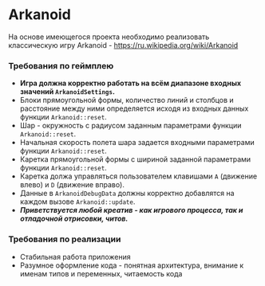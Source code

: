 # Arkanoid
На основе имеющегося проекта необходимо реализовать классическую игру Arkanoid - https://ru.wikipedia.org/wiki/Arkanoid
### Требования по геймплею
 - **Игра должна корректно работать на всём диапазоне входных значений `ArkanoidSettings`.**
 - Блоки прямоугольной формы, количество линий и столбцов и расстояние между ними определяется исходя из входных данных функции `Arkanoid::reset`.
 - Шар - окружность с радиусом заданным параметрами функции `Arkanoid::reset`.
 - Начальная скорость полета шара задается входными параметрами функции `Arkanoid::reset`.
 - Каретка прямоугольной формы с шириной заданной параметрами функции `Arkanoid::reset`. 
 - Каретка должа управляться пользователем клавишами `A` (движение влево) и `D` (движение вправо).
 - Данные в `ArkanoidDebugData` должны корректно добавлятся на каждом вызове `Arkanoid::update`.
 - ***Приветствуется любой креатив - как игрового процесса, так и отладочной отрисовки, читов.***
 
### Требования по реализации
 - Стабильная работа приложения
 - Разумное оформление кода - понятная архитектура, внимание к именам типов и переменных, читаемость кода